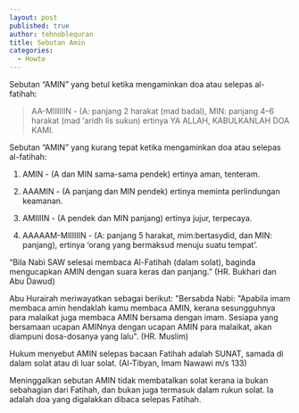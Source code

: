 ```yaml
---
layout: post
published: true
author: tehnoblequran
title: Sebutan Amin
categories:
  - Howto
---
```

Sebutan “AMIN” yang betul ketika mengaminkan doa atau selepas al-fatihah:


> AA-MIIIIIIN - (A: panjang 2 harakat (mad badal), MIN: panjang 4–6 harakat (mad ‘aridh lis sukun) ertinya YA ALLAH, KABULKANLAH DOA KAMI.


Sebutan “AMIN” yang kurang tepat ketika mengaminkan doa atau selepas al-fatihah:

1. AMIN -  (A dan MIN sama-sama pendek) ertinya aman, tenteram.

2. AAAMIN - (A panjang dan MIN pendek) ertinya meminta perlindungan keamanan.

3. AMIIIIN - (A pendek dan MIN panjang) ertinya jujur, terpecaya.

4. AAAAAM-MIIIIIIN - (A: panjang 5 harakat, mim:bertasydid, dan MIN: panjang), ertinya ‘orang yang bermaksud menuju suatu tempat’.


“Bila Nabi SAW selesai membaca Al-Fatihah (dalam solat), baginda mengucapkan AMIN dengan suara keras dan panjang.” (HR. Bukhari dan Abu Dawud)

Abu Hurairah meriwayatkan sebagai berikut: "Bersabda Nabi: "Apabila imam membaca amin hendaklah kamu membaca AMIN, kerana sesungguhnya para malaikat juga membaca AMIN bersama dengan imam. Sesiapa yang bersamaan ucapan AMINnya dengan ucapan AMIN para malaikat, akan diampuni dosa-dosanya yang lalu". (HR. Muslim)

Hukum menyebut AMIN selepas bacaan Fatihah adalah SUNAT, samada di dalam solat atau di luar solat. (Al-Tibyan, Imam Nawawi m/s 133)

Meninggalkan sebutan AMIN tidak membatalkan solat kerana ia bukan sebahagian dari Fatihah, dan bukan juga termasuk dalam rukun solat. Ia adalah doa yang digalakkan dibaca selepas Fatihah.